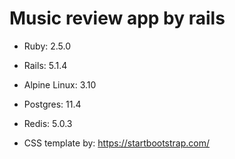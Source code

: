# Music review app by rails

* Ruby: 2.5.0

* Rails: 5.1.4

* Alpine Linux: 3.10

* Postgres: 11.4

* Redis: 5.0.3

* CSS template by: <https://startbootstrap.com/>
